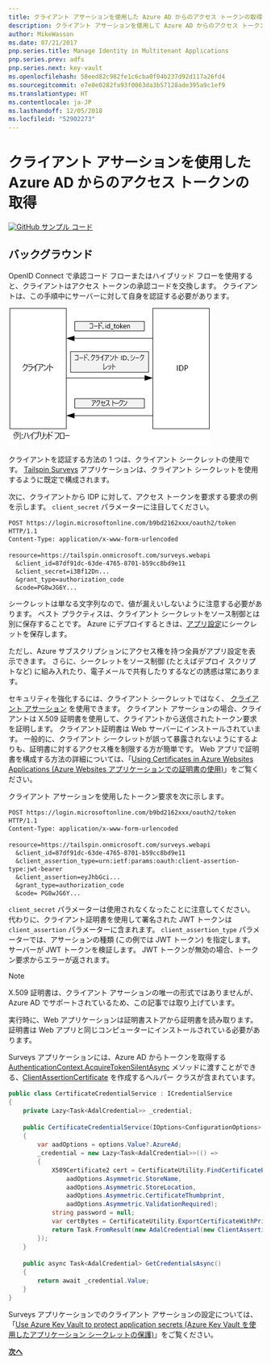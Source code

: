 ```yaml
---
title: クライアント アサーションを使用した Azure AD からのアクセス トークンの取得
description: クライアント アサーションを使用して Azure AD からのアクセス トークンを取得する方法について説明します。
author: MikeWasson
ms.date: 07/21/2017
pnp.series.title: Manage Identity in Multitenant Applications
pnp.series.prev: adfs
pnp.series.next: key-vault
ms.openlocfilehash: 58eed82c982fe1c6cba0f04b237d92d117a26fd4
ms.sourcegitcommit: e7e0e0282fa93f0063da3b57128ade395a9c1ef9
ms.translationtype: HT
ms.contentlocale: ja-JP
ms.lasthandoff: 12/05/2018
ms.locfileid: "52902273"
---
```

# <a name="use-client-assertion-to-get-access-tokens-from-azure-ad"></a>クライアント アサーションを使用した Azure AD からのアクセス トークンの取得

[![GitHub](../_images/github.png) サンプル コード][sample application]

## <a name="background"></a>バックグラウンド
OpenID Connect で承認コード フローまたはハイブリッド フローを使用すると、クライアントはアクセス トークンの承認コードを交換します。 クライアントは、この手順中にサーバーに対して自身を認証する必要があります。

![クライアント シークレット](./images/client-secret.png)

クライアントを認証する方法の 1 つは、クライアント シークレットの使用です。 [Tailspin Surveys][Surveys] アプリケーションは、クライアント シークレットを使用するように既定で構成されます。

次に、クライアントから IDP に対して、アクセス トークンを要求する要求の例を示します。 `client_secret` パラメーターに注目してください。

```
POST https://login.microsoftonline.com/b9bd2162xxx/oauth2/token HTTP/1.1
Content-Type: application/x-www-form-urlencoded

resource=https://tailspin.onmicrosoft.com/surveys.webapi
  &client_id=87df91dc-63de-4765-8701-b59cc8bd9e11
  &client_secret=i3Bf12Dn...
  &grant_type=authorization_code
  &code=PG8wJG6Y...
```

シークレットは単なる文字列なので、値が漏えいしないように注意する必要があります。 ベスト プラクティスは、クライアント シークレットをソース制御とは別に保存することです。 Azure にデプロイするときは、[アプリ設定][configure-web-app]にシークレットを保存します。

ただし、Azure サブスクリプションにアクセス権を持つ全員がアプリ設定を表示できます。 さらに、シークレットをソース制御 (たとえばデプロイ スクリプトなど) に組み入れたり、電子メールで共有したりするなどの誘惑は常にあります。

セキュリティを強化するには、クライアント シークレットではなく、 [クライアント アサーション] を使用できます。 クライアント アサーションの場合、クライアントは X.509 証明書を使用して、クライアントから送信されたトークン要求を証明します。 クライアント証明書は Web サーバーにインストールされています。 一般的に、クライアント シークレットが誤って暴露されないようにするよりも、証明書に対するアクセス権を制限する方が簡単です。 Web アプリで証明書を構成する方法の詳細については、「[Using Certificates in Azure Websites Applications (Azure Websites アプリケーションでの証明書の使用)][using-certs-in-websites]」をご覧ください。

クライアント アサーションを使用したトークン要求を次に示します。

```
POST https://login.microsoftonline.com/b9bd2162xxx/oauth2/token HTTP/1.1
Content-Type: application/x-www-form-urlencoded

resource=https://tailspin.onmicrosoft.com/surveys.webapi
  &client_id=87df91dc-63de-4765-8701-b59cc8bd9e11
  &client_assertion_type=urn:ietf:params:oauth:client-assertion-type:jwt-bearer
  &client_assertion=eyJhbGci...
  &grant_type=authorization_code
  &code= PG8wJG6Y...
```

`client_secret` パラメーターは使用されなくなったことに注意してください。 代わりに、クライアント証明書を使用して署名された JWT トークンは `client_assertion` パラメーターに含まれます。 `client_assertion_type` パラメーターでは、アサーションの種類 (この例では JWT トークン) を指定します。 サーバーが JWT トークンを検証します。 JWT トークンが無効の場合、トークン要求からエラーが返されます。

> [!NOTE]
> X.509 証明書は、クライアント アサーションの唯一の形式ではありませんが、Azure AD でサポートされているため、この記事では取り上げています。
> 
> 

実行時に、Web アプリケーションは証明書ストアから証明書を読み取ります。 証明書は Web アプリと同じコンピューターにインストールされている必要があります。

Surveys アプリケーションには、Azure AD からトークンを取得する [AuthenticationContext.AcquireTokenSilentAsync](/dotnet/api/microsoft.identitymodel.clients.activedirectory.authenticationcontext.acquiretokensilentasync) メソッドに渡すことができる、[ClientAssertionCertificate](/dotnet/api/microsoft.identitymodel.clients.activedirectory.clientassertioncertificate) を作成するヘルパー クラスが含まれています。

```csharp
public class CertificateCredentialService : ICredentialService
{
    private Lazy<Task<AdalCredential>> _credential;

    public CertificateCredentialService(IOptions<ConfigurationOptions> options)
    {
        var aadOptions = options.Value?.AzureAd;
        _credential = new Lazy<Task<AdalCredential>>(() =>
        {
            X509Certificate2 cert = CertificateUtility.FindCertificateByThumbprint(
                aadOptions.Asymmetric.StoreName,
                aadOptions.Asymmetric.StoreLocation,
                aadOptions.Asymmetric.CertificateThumbprint,
                aadOptions.Asymmetric.ValidationRequired);
            string password = null;
            var certBytes = CertificateUtility.ExportCertificateWithPrivateKey(cert, out password);
            return Task.FromResult(new AdalCredential(new ClientAssertionCertificate(aadOptions.ClientId, new X509Certificate2(certBytes, password))));
        });
    }

    public async Task<AdalCredential> GetCredentialsAsync()
    {
        return await _credential.Value;
    }
}
```

Surveys アプリケーションでのクライアント アサーションの設定については、「[Use Azure Key Vault to protect application secrets (Azure Key Vault を使用したアプリケーション シークレットの保護)][key vault]」をご覧ください。

[**次へ**][key vault]

<!-- Links -->
[configure-web-app]: /azure/app-service-web/web-sites-configure/
[azure-management-portal]: https://portal.azure.com
[クライアント アサーション]: https://tools.ietf.org/html/rfc7521
[key vault]: key-vault.md
[Setup-KeyVault]: https://github.com/mspnp/multitenant-saas-guidance/blob/master/scripts/Setup-KeyVault.ps1
[Surveys]: tailspin.md
[using-certs-in-websites]: https://azure.microsoft.com/blog/using-certificates-in-azure-websites-applications/

[sample application]: https://github.com/mspnp/multitenant-saas-guidance
